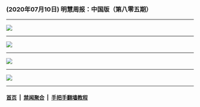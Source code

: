 ### (2020年07月10日) 明慧周报：中国版（第八零五期） 

---

<img src="http://qikan.minghui.org/mhqkpage/qikanimage/2020/07/10/mhzb_805_pdf-online1.png"/><hr/>
<img src="http://qikan.minghui.org/mhqkpage/qikanimage/2020/07/10/mhzb_805_pdf-online2.png"/><hr/>
<img src="http://qikan.minghui.org/mhqkpage/qikanimage/2020/07/10/mhzb_805_pdf-online3.png"/><hr/>
<img src="http://qikan.minghui.org/mhqkpage/qikanimage/2020/07/10/mhzb_805_pdf-online4.png"/><hr/>


#### [首页](../../../..) &nbsp;|&nbsp; [禁闻聚合](https://github.com/gfw-breaker/banned-news) &nbsp;|&nbsp; [手把手翻墙教程](https://github.com/gfw-breaker/guides) 